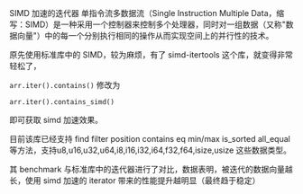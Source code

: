 SIMD 加速的迭代器
单指令流多数据流（Single Instruction Multiple Data，缩写：SIMD）是一种采用一个控制器来控制多个处理器，同时对一组数据（又称"数据向量"）中的每一个分别执行相同的操作从而实现空间上的并行性的技术。

原先使用标准库中的 SIMD，较为麻烦，有了 simd-itertools 这个库，就变得非常轻松了，


`arr.iter().contains()`
修改为

`arr.iter().contains_simd()`

即可获取 simd 加速效果。

目前该库已经支持 find filter position contains eq min/max is_sorted all_equal 等方法，支持u8,u16,u32,u64,i8,i16,i32,i64,f32,f64,isize,usize 这些数据类型。

其 benchmark 与标准库中的迭代器进行了对比，数据表明，被迭代的数据向量越长，使用 simd 加速的 iterator 带来的性能提升越明显（最终趋于稳定）